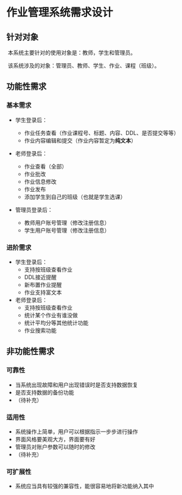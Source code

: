 # 作业管理系统需求设计

## 针对对象

​	本系统主要针对的使用对象是：教师，学生和管理员。

​	该系统涉及的对象：管理员、教师、学生、作业、课程（班级）。

## 功能性需求

### 基本需求

+ 学生登录后：
  + 作业任务查看（作业课程号、标题、内容、DDL、是否提交等等）
  + 作业内容编辑和提交（作业内容暂定为**纯文本**）


+ 老师登录后：
  + 作业查看（全部）
  + 作业批改
  + 作业信息修改
  + 作业发布
  + 添加学生到自己的班级（也就是学生选课）
  
  
+ 管理员登录后：
  + 教师用户账号管理（修改注册信息）
  + 学生用户账号管理（修改注册信息）

### 进阶需求

+ 学生登录后：
  + 支持按班级查看作业
  + DDL接近提醒
  + 新布置作业提醒
  + 作业支持富文本
+ 老师登录后：
  + 支持按班级查看作业
  + 统计某个作业有谁没做
  + 统计平均分等其他统计功能
  + 作业搜索功能

## 非功能性需求

### 可靠性

+ 当系统出现故障和用户出现错误时是否支持数据恢复
+ 是否支持数据的备份功能
+ （待补充）

### 适用性

+ 系统操作上简单，用户可以根据指示一步步进行操作
+ 界面风格要美观大方，界面要有好
+ 管理员对账户参数可以随时的修改
+ （待补充）

### 可扩展性

+ 系统应当具有较强的兼容性，能很容易地将新功能纳入其中

